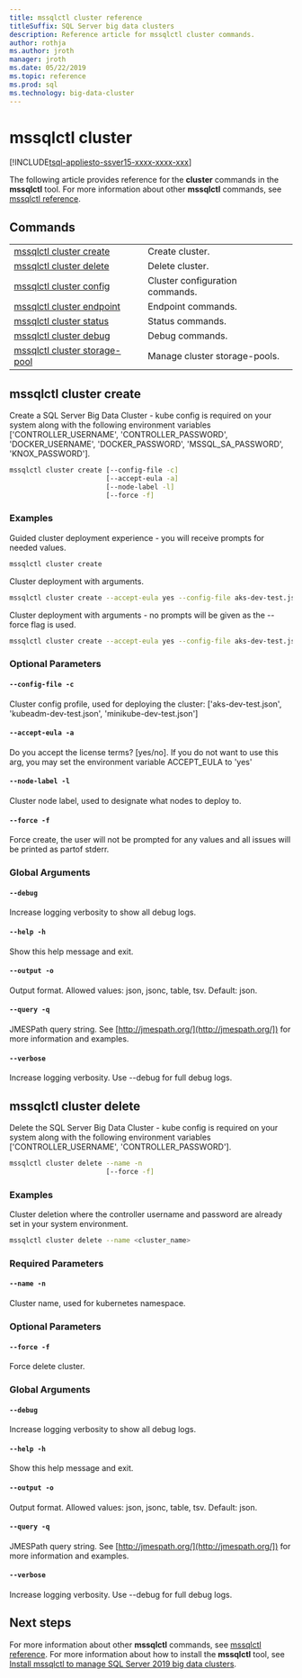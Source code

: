 ```yaml
---
title: mssqlctl cluster reference
titleSuffix: SQL Server big data clusters
description: Reference article for mssqlctl cluster commands.
author: rothja
ms.author: jroth
manager: jroth
ms.date: 05/22/2019
ms.topic: reference
ms.prod: sql
ms.technology: big-data-cluster
---
```


# mssqlctl cluster

[!INCLUDE[tsql-appliesto-ssver15-xxxx-xxxx-xxx](../includes/tsql-appliesto-ssver15-xxxx-xxxx-xxx.md)]

The following article provides reference for the **cluster** commands in the **mssqlctl** tool. For more information about other **mssqlctl** commands, see [mssqlctl reference](reference-mssqlctl.md).

## Commands
|     |     |
| --- | --- |
[mssqlctl cluster create](#mssqlctl-cluster-create) | Create cluster.
[mssqlctl cluster delete](#mssqlctl-cluster-delete) | Delete cluster.
[mssqlctl cluster config](reference-mssqlctl-cluster-config.md) | Cluster configuration commands.
[mssqlctl cluster endpoint](reference-mssqlctl-cluster-endpoint.md) | Endpoint commands.
[mssqlctl cluster status](reference-mssqlctl-cluster-status.md) | Status commands.
[mssqlctl cluster debug](reference-mssqlctl-cluster-debug.md) | Debug commands.
[mssqlctl cluster storage-pool](reference-mssqlctl-cluster-storage-pool.md) | Manage cluster storage-pools.
## mssqlctl cluster create
Create a SQL Server Big Data Cluster - kube config is required on your system along with the following environment variables ['CONTROLLER_USERNAME', 'CONTROLLER_PASSWORD', 'DOCKER_USERNAME', 'DOCKER_PASSWORD', 'MSSQL_SA_PASSWORD', 'KNOX_PASSWORD'].
```bash
mssqlctl cluster create [--config-file -c] 
                        [--accept-eula -a]  
                        [--node-label -l]  
                        [--force -f]
```
### Examples
Guided cluster deployment experience - you will receive prompts for needed values.
```bash
mssqlctl cluster create
```
Cluster deployment with arguments.
```bash
mssqlctl cluster create --accept-eula yes --config-file aks-dev-test.json
```
Cluster deployment with arguments - no prompts will be given as the --force flag is used.
```bash
mssqlctl cluster create --accept-eula yes --config-file aks-dev-test.json --force
```
### Optional Parameters
#### `--config-file -c`
Cluster config profile, used for deploying the cluster: ['aks-dev-test.json', 'kubeadm-dev-test.json', 'minikube-dev-test.json']
#### `--accept-eula -a`
Do you accept the license terms? [yes/no]. If you do not want to use this arg, you may set the environment variable ACCEPT_EULA to 'yes'
#### `--node-label -l`
Cluster node label, used to designate what nodes to deploy to.
#### `--force -f`
Force create, the user will not be prompted for any values and all issues will be printed as partof stderr.
### Global Arguments
#### `--debug`
Increase logging verbosity to show all debug logs.
#### `--help -h`
Show this help message and exit.
#### `--output -o`
Output format.  Allowed values: json, jsonc, table, tsv.  Default: json.
#### `--query -q`
JMESPath query string. See [http://jmespath.org/](http://jmespath.org/]) for more information and examples.
#### `--verbose`
Increase logging verbosity. Use --debug for full debug logs.
## mssqlctl cluster delete
Delete the SQL Server Big Data Cluster - kube config is required on your system along with the following environment variables ['CONTROLLER_USERNAME', 'CONTROLLER_PASSWORD'].
```bash
mssqlctl cluster delete --name -n 
                        [--force -f]
```
### Examples
Cluster deletion where the controller username and password are already set in your system environment.
```bash
mssqlctl cluster delete --name <cluster_name>
```
### Required Parameters
#### `--name -n`
Cluster name, used for kubernetes namespace.
### Optional Parameters
#### `--force -f`
Force delete cluster.
### Global Arguments
#### `--debug`
Increase logging verbosity to show all debug logs.
#### `--help -h`
Show this help message and exit.
#### `--output -o`
Output format.  Allowed values: json, jsonc, table, tsv.  Default: json.
#### `--query -q`
JMESPath query string. See [http://jmespath.org/](http://jmespath.org/]) for more information and examples.
#### `--verbose`
Increase logging verbosity. Use --debug for full debug logs.

## Next steps

For more information about other **mssqlctl** commands, see [mssqlctl reference](reference-mssqlctl.md). For more information about how to install the **mssqlctl** tool, see [Install mssqlctl to manage SQL Server 2019 big data clusters](deploy-install-mssqlctl.md).
